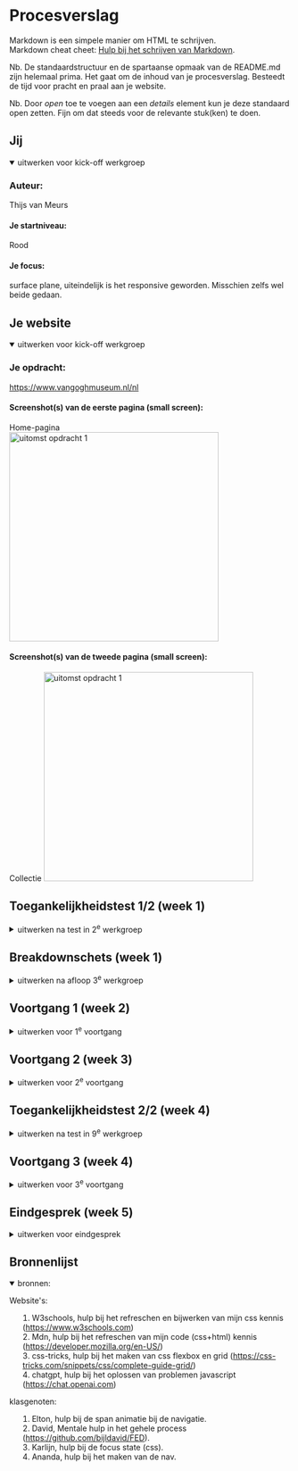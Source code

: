 # Procesverslag
Markdown is een simpele manier om HTML te schrijven.  
Markdown cheat cheet: [Hulp bij het schrijven van Markdown](https://github.com/adam-p/markdown-here/wiki/Markdown-Cheatsheet).

Nb. De standaardstructuur en de spartaanse opmaak van de README.md zijn helemaal prima. Het gaat om de inhoud van je procesverslag. Besteedt de tijd voor pracht en praal aan je website.

Nb. Door *open* toe te voegen aan een *details* element kun je deze standaard open zetten. Fijn om dat steeds voor de relevante stuk(ken) te doen.





## Jij

<details open>
  <summary>uitwerken voor kick-off werkgroep</summary>

  ### Auteur:
  Thijs van Meurs

  #### Je startniveau:
  Rood

  #### Je focus:
  surface plane, uiteindelijk is het responsive geworden.
  Misschien zelfs wel beide gedaan.
 
</details>





## Je website

<details open>
  <summary>uitwerken voor kick-off werkgroep</summary>

  ### Je opdracht:
  https://www.vangoghmuseum.nl/nl

  #### Screenshot(s) van de eerste pagina (small screen): 
  Home-pagina  
  <img src="readme-images/Home.jpg" width="375px" alt="uitomst opdracht 1">

  #### Screenshot(s) van de tweede pagina (small screen):
  Collectie 
  <img src="readme-images/Detail.jpg" width="375px" alt="uitomst opdracht 1">
 
</details>



## Toegankelijkheidstest 1/2 (week 1)

<details>
  <summary>uitwerken na test in 2<sup>e</sup> werkgroep</summary>

  ### Bevindingen
  Lijst met je bevindingen die in de test naar voren kwamen:
  - Hoofdstukken structuur aanpassen
  - Reader kan beter gemaakt worden (h3, toevoegen in artikelen)
  - Artikelen naar a's vervangen
</details>



## Breakdownschets (week 1)

<details>
  <summary>uitwerken na afloop 3<sup>e</sup> werkgroep</summary>

  ### de hele pagina: 
  <img src="readme-images/breakdown-1.jpg" width="375px" alt="breakdown van de hele pagina">

  ### de collectie pagina: 
  <img src="readme-images/breakdown-4.jpg" width="375px" alt="breakdown van de hele pagina">

  ### dynamisch deel (bijv menu): 
  <img src="readme-images/breakdown-2.jpg" width="375px" alt="breakdown van de hele pagina">

  ### wellicht nog een dynamisch deel (bijv filter): 
  <img src="readme-images/breakdown-3.jpg" width="375px" alt="breakdown van de hele pagina">

</details>





## Voortgang 1 (week 2)

<details>
  <summary>uitwerken voor 1<sup>e</sup> voortgang</summary>

  ### Stand van zaken
  hier dit ging goed & dit was lastig (neem ook screenshots op van delen van je website en code)

- ik loop nu op schema, en alles is overzichtelijk

Wat minder goed gaat:
- starten met css’en 

  ### Agenda voor meeting
  samen met je groepje opstellen

  | Elton          | Thijs              | student 3    | student 4        |
  | ---            | <Li> vraag         | ---          | ---              |
  | Nav            | en dit             | en ik dit    | en dan ik dat    |
  | Font instellen | dit als er tijd is | nog een punt | dit wil ik zeker |
  | ...            | ...                | ...          | ...              |


  ### Verslag van meeting
  hier na afloop snel de uitkomsten van de meeting vastleggen

Home-pagina:
  - Begin met mobile first, en begin hierbij op de nav
  - Gebruik de desktop pagina als 'overig'
  - Zoom op de foto's zijn een scale die je aanpast op de background-image

Detail-pagina:
- Voor de image size veranderen, gebruik je een optieveld in de slider


</details>





## Voortgang 2 (week 3)

<details>
  <summary>uitwerken voor 2<sup>e</sup> voortgang</summary>

  ### Stand van zaken

Wat ging goed:
- De code die ik nu heb

Wat minder goed gaat:
- starten met css’en 


  ### Agenda voor meeting
  samen met je groepje opstellen

  | Elton          | Thijs              | student 3    | student 4        |
  | ---            | -                  | ---          | ---              |
  | Nth-child vraag| Nth-child vraag    | en ik dit    | en dan ik dat    |
  | Nav            |                    | nog een punt | dit wil ik zeker |
  | ...            | ...                | ...          | ...              |

  ### Verslag van meeting
  hier na afloop snel de uitkomsten van de meeting vastleggen

  - Kijk naar hoe elton zijn span heeft gebruikt
  - 

</details>





## Toegankelijkheidstest 2/2 (week 4)

<details>
  <summary>uitwerken na test in 9<sup>e</sup> werkgroep</summary>

  ### Bevindingen
Dingen die ik al heb verbeterd:
- Elke pagina blok op de homepagina heeft nu een H, hiermee kan je er makkelijker door de pagina heen
- De hierachies van de H's verbetert
- Een 'hidden' h toegevoegd
- samatische code gemaakt

Dingen die ik nog moet verbeteren:
- alt weghalen bij de pagina blokken
- alt toevoegen bij de rest van de afbeeldingen

</details>





## Voortgang 3 (week 4)

<details>
  <summary>uitwerken voor 3<sup>e</sup> voortgang</summary>

  ### Stand van zaken
  hier dit ging goed & dit was lastig (neem ook screenshots op van delen van je website en code)


  ### Agenda voor meeting
  samen met je groepje opstellen

  | Elton          | Thijs              | student 3    | student 4        |
  | ---            | -                  | ---          | ---              |
  | Nth-child vraag| semantische code?  | en ik dit    | en dan ik dat    |
  | Nav            | Javascript         | nog een punt | dit wil ik zeker |
  | ...            | ...                | ...          | ...              |


  ### Verslag van meeting
  hier na afloop snel de uitkomsten van de meeting vastleggen

  - readme bijwerken
  - verder gaan waar je mee bezig bent
  - Gebruik voor je collectie pagina een grid

</details>





## Eindgesprek (week 5)

<details>
  <summary>uitwerken voor eindgesprek</summary>

  ### Je uitkomst - karakteristiek screenshots:
  <img src="readme-images/karakteristiek1.jpg" width="375px" alt="uitomst opdracht 1">
  <img src="readme-images/karakteristiek2.jpg" width="375px" alt="uitomst opdracht 1">
  <img src="readme-images/karakteristiek3.jpg" width="375px" alt="uitomst opdracht 1">
  <img src="readme-images/karakteristiek4.jpg" width="375px" alt="uitomst opdracht 1">




  ### Dit ging goed/Heb ik geleerd: 
  - Het is me gelukt om de website responsive te maken, waarbij er een vertical scroll komt op de home-pagina:
  <img src="readme-images/geleerd1A.jpg" width="375px" alt="top">
  <img src="readme-images/geleerd1B.jpg" width="375px" alt="top">

  - Het is me gelukt om een hover te plaatsen op verschillende elementen, zoals de plaatjes te animeren:
  <img src="readme-images/geleerd2.jpg" width="375px" alt="top">

 - Het is me gelukt om de website goed te laten werken met een screenreader:
  <img src="readme-images/geleerd3.jpg" width="375px" alt="top">


  ### Dit was lastig/Is niet gelukt:
  - Het is me niet gelukt om de background-color te veranderen, doormiddel van javascript.
  - Het is me niet gelukt om de filter te laten werken op de collectie pagina.

  <img src="readme-images/geleerd1B.jpg" width="375px" alt="bummer">
  <img src="readme-images/bummer2.jpg" width="375px" alt="bummer">
</details>





## Bronnenlijst

<details open>
  <summary>
  bronnen:

Website's:
  1. W3schools, hulp bij het refreschen en bijwerken van mijn css kennis (https://www.w3schools.com)
  2. Mdn, hulp bij het refreschen van mijn code (css+html) kennis (https://developer.mozilla.org/en-US/)
  3. css-tricks, hulp bij het maken van css flexbox en grid (https://css-tricks.com/snippets/css/complete-guide-grid/)
  4. chatgpt, hulp bij het oplossen van problemen javascript (https://chat.openai.com)

klasgenoten:
  1. Elton, hulp bij de span animatie bij de navigatie.
  2. David, Mentale hulp in het gehele process (https://github.com/bijldavid/FED).
  3. Karlijn, hulp bij de focus state (css).
  4. Ananda, hulp bij het maken van de nav.
  
  </summary>


</details>
